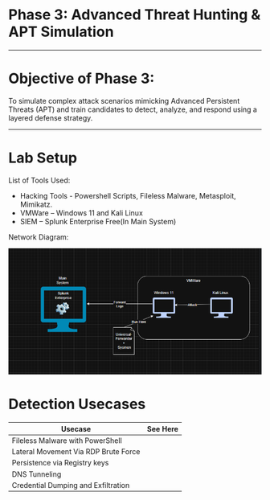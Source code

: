 # Phase 3: Advanced Threat Hunting & APT Simulation

***************************

# Objective of Phase 3:

To simulate complex attack scenarios mimicking Advanced Persistent Threats (APT) and train
candidates to detect, analyze, and respond using a layered defense strategy.

***********        **************

# Lab Setup

List of Tools Used:

* Hacking Tools - Powershell Scripts, Fileless Malware, Metasploit, Mimikatz.
* VMWare – Windows 11 and Kali Linux  
* SIEM – Splunk Enterprise Free(In Main System)  

Network Diagram:

![SetUp](<screenshorts/Screenshot 2025-05-17 113039.png>)


# Detection Usecases

| Usecase                                             | See Here                                                                               |
|-----------------------------------------------------|----------------------------------------------------------------------------------------|
| Fileless Malware with PowerShell                    | |
| Lateral Movement Via RDP Brute Force                | |
| Persistence via Registry keys                       | |
| DNS Tunneling                                       | |
| Credential Dumping and Exfiltration                 | |

